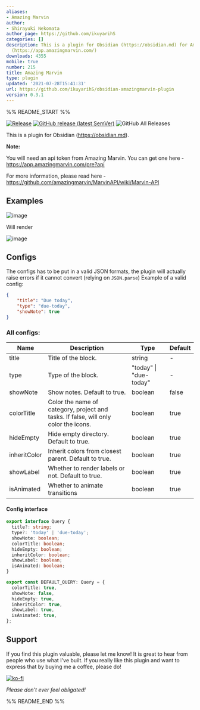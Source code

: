```yaml
---
aliases:
- Amazing Marvin
author:
- Shirayuki Nekomata
author_page: https://github.com/ikuyarihS
categories: []
description: This is a plugin for Obsidian (https://obsidian.md) for Amazing Marvin
  (https://app.amazingmarvin.com/)
downloads: 4355
mobile: true
number: 215
title: Amazing Marvin
type: plugin
updated: '2021-07-28T15:41:31'
url: https://github.com/ikuyarihS/obsidian-amazingmarvin-plugin
version: 0.3.1
---
```


%% README_START %%

[![Release](https://github.com/ikuyarihS/obsidian-amazingmarvin-plugin/actions/workflows/release.yaml/badge.svg)](https://github.com/ikuyarihS/obsidian-amazingmarvin-plugin/actions/workflows/release.yaml)
[![GitHub release (latest SemVer)](https://img.shields.io/github/v/release/ikuyarihS/obsidian-amazingmarvin-plugin?style=flat&sort=semver)](https://github.com/ikuyarihS/obsidian-amazingmarvin-plugin/releases/latest)
![GitHub All Releases](https://img.shields.io/github/downloads/ikuyarihS/obsidian-amazingmarvin-plugin/total?style=flat)

This is a plugin for Obsidian (https://obsidian.md).

**Note:**

You will need an api token from Amazing Marvin.
You can get one here - https://app.amazingmarvin.com/pre?api

For more information, please read here - https://github.com/amazingmarvin/MarvinAPI/wiki/Marvin-API

## Examples

![image](https://user-images.githubusercontent.com/19921765/123458209-fbf5ac80-d60e-11eb-81f8-767a2fd2142c.png)

Will render

![image](https://user-images.githubusercontent.com/19921765/123458235-02842400-d60f-11eb-9af0-fd9399456742.png)

## Configs
The configs has to be put in a valid JSON formats, the plugin will actually raise errors if it cannot convert (relying on `JSON.parse`)
Example of a valid config:
```json
{
    "title": "Due today",
    "type": "due-today",
    "showNote": true
}
```
### All configs:

| Name         | Description                                                                         | Type                   | Default |
|--------------|-------------------------------------------------------------------------------------|------------------------|---------|
| title        | Title of the block.                                                                 | string                 | -       |
| type         | Type of the block.                                                                  | "today" \| "due-today" | -       |
| showNote     | Show notes. Default to true.                                                        | boolean                | false   |
| colorTitle   | Color the name of category, project and tasks. If false, will only color the icons. | boolean                | true    |
| hideEmpty    | Hide empty directory. Default to true.                                              | boolean                | true    |
| inheritColor | Inherit colors from closest parent. Default to true.                                | boolean                | true    |
| showLabel    | Whether to render labels or not. Default to true.                                   | boolean                | true    |
| isAnimated   | Whether to animate transitions                                                      | boolean                | true    |

#### Config interface

```ts
export interface Query {
  title?: string;
  type?: 'today' | 'due-today';
  showNote: boolean;
  colorTitle: boolean;
  hideEmpty: boolean;
  inheritColor: boolean;
  showLabel: boolean;
  isAnimated: boolean;
}

export const DEFAULT_QUERY: Query = {
  colorTitle: true,
  showNote: false,
  hideEmpty: true,
  inheritColor: true,
  showLabel: true,
  isAnimated: true,
};
```

## Support
If you find this plugin valuable, please let me know! It is great to hear from people who use what I've built. If you really like this plugin and want to express that by buying me a coffee, please do!

[![ko-fi](https://ko-fi.com/img/githubbutton_sm.svg)](https://ko-fi.com/K3K352ZLD)

_Please don't ever feel obligated!_


%% README_END %%